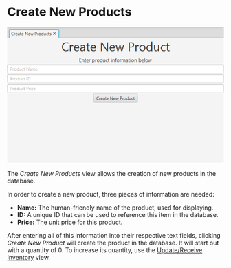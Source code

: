 # Create New Products
![Create New Products view][1]

The *Create New Products* view allows the creation of new products in the database.

In order to create a new product, three pieces of information are needed:

* **Name:** The human-friendly name of the product, used for displaying.
* **ID:** A unique ID that can be used to reference this item in the database.
* **Price:** The unit price for this product.

After entering all of this information into their respective text fields, clicking
 *Create New Product* will create the product in the database. It will start out
 with a quantity of 0. To increase its quantity, use the [Update/Receive Inventory][2]
 view.

[1]: ../img/createProducts.png "Create New Products view"
[2]: receiveinv.md
